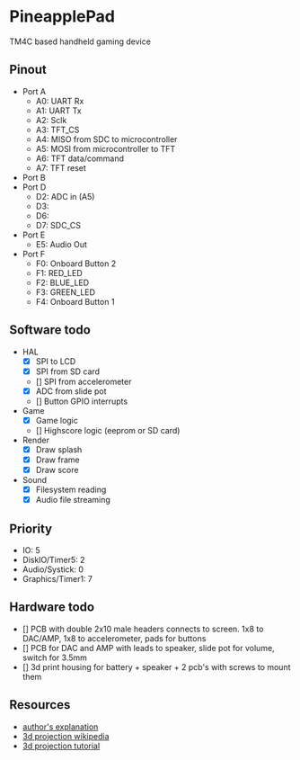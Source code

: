 # PineapplePad
TM4C based handheld gaming device

## Pinout

- Port A
	- A0: UART Rx
	- A1: UART Tx
	- A2: Sclk
	- A3: TFT_CS
	- A4: MISO from SDC to microcontroller
	- A5: MOSI from microcontroller to TFT
	- A6: TFT data/command
	- A7: TFT reset
- Port B
- Port D
	- D2: ADC in (A5)
	- D3:
	- D6:
	- D7: SDC_CS
- Port E
	- E5: Audio Out
- Port F
	- F0: Onboard Button 2
	- F1: RED_LED
	- F2: BLUE_LED
	- F3: GREEN_LED
	- F4: Onboard Button 1

## Software todo

- HAL
    - [x] SPI to LCD
    - [x] SPI from SD card
    - [] SPI from accelerometer
    - [x] ADC from slide pot
    - [] Button GPIO interrupts
- Game
    - [x] Game logic
    - [] Highscore logic (eeprom or SD card)
- Render
    - [x] Draw splash
    - [x] Draw frame
    - [x] Draw score
- Sound
    - [x] Filesystem reading
    - [x] Audio file streaming

## Priority
- IO: 5
- DiskIO/Timer5: 2
- Audio/Systick: 0
- Graphics/Timer1: 7

## Hardware todo

- [] PCB with double 2x10 male headers connects to screen. 1x8 to DAC/AMP, 1x8 to accelerometer, pads for buttons
- [] PCB for DAC and AMP with leads to speaker, slide pot for volume, switch for 3.5mm
- [] 3d print housing for battery + speaker + 2 pcb's with screws to mount them

## Resources

- [author's explanation](https://web.archive.org/web/20060615142050/http://www.flecko.net:80/cubefield.html)
- [3d projection wikipedia](https://en.wikipedia.org/wiki/3D_projection)
- [3d projection tutorial](https://www.scratchapixel.com/lessons/3d-basic-rendering/computing-pixel-coordinates-of-3d-point/mathematics-computing-2d-coordinates-of-3d-points)

